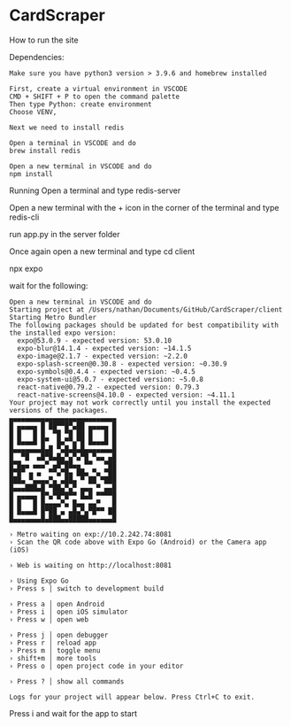 # CardScraper
How to run the site

Dependencies:

    Make sure you have python3 version > 3.9.6 and homebrew installed

    First, create a virtual environment in VSCODE
    CMD + SHIFT + P to open the command palette 
    Then type Python: create environment 
    Choose VENV, 

    Next we need to install redis

    Open a terminal in VSCODE and do
    brew install redis

    Open a new terminal in VSCODE and do
    npm install

Running
Open a terminal and type
redis-server

Open a new terminal with the + icon in the corner of the terminal and type
redis-cli

run app.py in the server folder

Once again open a new terminal and type
cd client 

npx expo

wait for the following:


    Open a new terminal in VSCODE and do
    Starting project at /Users/nathan/Documents/GitHub/CardScraper/client
    Starting Metro Bundler
    The following packages should be updated for best compatibility with the installed expo version:
      expo@53.0.9 - expected version: 53.0.10
      expo-blur@14.1.4 - expected version: ~14.1.5
      expo-image@2.1.7 - expected version: ~2.2.0
      expo-splash-screen@0.30.8 - expected version: ~0.30.9
      expo-symbols@0.4.4 - expected version: ~0.4.5
      expo-system-ui@5.0.7 - expected version: ~5.0.8
      react-native@0.79.2 - expected version: 0.79.3
      react-native-screens@4.10.0 - expected version: ~4.11.1
    Your project may not work correctly until you install the expected versions of the packages.
    ▄▄▄▄▄▄▄▄▄▄▄▄▄▄▄▄▄▄▄▄▄▄▄▄▄▄▄
    █ ▄▄▄▄▄ █ ██▀▀█▀▄██ ▄▄▄▄▄ █
    █ █   █ █  ▀█ ▀█ ██ █   █ █
    █ █▄▄▄█ █▀  █▄▀▀▄▀█ █▄▄▄█ █
    █▄▄▄▄▄▄▄█▄█ ▀▄█▄█▄█▄▄▄▄▄▄▄█
    █  ▀█  ▄█▀█▄█▄▀▄▀▄▀█ ▀▄▄ ▄█
    █▀█▄▄ ▄▄▄▀ ▄█▀██▄▄ ▀▀   ▀██
    █▀█▀ ▄ ▄  ▀▀▄▀█▄ ██▄ ▀▄ ▀██
    ███▄ ▀▄▄▄▄▀▄ ▄██▄ ▀ ██ ▀███
    █▄▄▄███▄█ ▀██▄▀▄▀ ▄▄▄ ▀ ▄▄█
    █ ▄▄▄▄▄ █▀▄▀█▀█▀▀ █▄█ ▀▀▀▀█
    █ █   █ █▄▄▄▄▀▄ █▄▄ ▄▄▀   █
    █ █▄▄▄█ █▀██ ▄ ▄█▄▀▄▀█▀▀ ██
    █▄▄▄▄▄▄▄█▄███▄▄█████▄▄▄▄▄▄█
    
    › Metro waiting on exp://10.2.242.74:8081
    › Scan the QR code above with Expo Go (Android) or the Camera app (iOS)
    
    › Web is waiting on http://localhost:8081
    
    › Using Expo Go
    › Press s │ switch to development build
    
    › Press a │ open Android
    › Press i │ open iOS simulator
    › Press w │ open web
    
    › Press j │ open debugger
    › Press r │ reload app
    › Press m │ toggle menu
    › shift+m │ more tools
    › Press o │ open project code in your editor
    
    › Press ? │ show all commands
    
    Logs for your project will appear below. Press Ctrl+C to exit.
Press i and wait for the app to start

  
